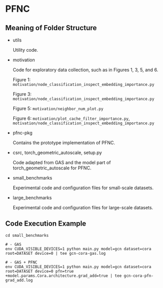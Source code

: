 # PFNC

## Meaning of Folder Structure

- utils

  Utility code.

- motivation

  Code for exploratory data collection, such as in Figures 1, 3, 5, and 6.
  
  Figure 1: `motivation/node_classification_inspect_embedding_importance.py`
  
  Figure 3: `motivation/node_classification_inspect_embedding_importance.py`
  
  Figure 5: `motivation/neighbor_num_plot.py`
  
  Figure 6: `motivation/plot_cache_filter_importance.py`, `motivation/node_classification_inspect_embedding_importance.py`

- pfnc-pkg

  Contains the prototype implementation of PFNC.

- csrc, torch_geometric_autoscale, setup.py

  Code adapted from GAS and the model part of torch_geometric_autoscale for PFNC.

- small_benchmarks

  Experimental code and configuration files for small-scale datasets.

- large_benchmarks

  Experimental code and configuration files for large-scale datasets.

## Code Execution Example

```shell
cd small_benchmarks

# - GAS
env CUDA_VISIBLE_DEVICES=1 python main.py model=gcn dataset=cora root=DATASET device=0 | tee gcn-cora-gas.log

# - GAS + PFNC
env CUDA_VISIBLE_DEVICES=1 python main.py model=gcn dataset=cora root=DATASET device=0 pfn=true +model.params.Cora.architecture.grad_add=true | tee gcn-cora-pfn-grad_add.log
```
